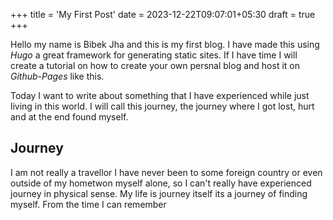 +++
title = 'My First Post'
date = 2023-12-22T09:07:01+05:30
draft = true
+++

Hello my name is Bibek Jha and this is my first blog. I have made this using *Hugo* a great framework for generating static sites.
If I have time I will create a tutorial on how to create your own persnal blog and host it on *Github-Pages* like this. 

Today I want to write about something that I have experienced while just living in this world. I will call this journey, the journey where I got lost, hurt and at the end found myself. 

## Journey

I am not really a travellor I have never been to some foreign country or even outside of my hometwon myself alone, so I can't really have experienced journey in physical sense. My life is journey itself its a journey of finding myself. 
From the time I can remember


